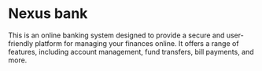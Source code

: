 # Nexus bank
This is an online banking system designed to provide a secure and user-friendly platform for managing your finances online. It offers a range of features, including account management, fund transfers, bill payments, and more. 
